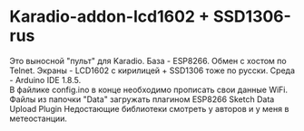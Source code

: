 # Karadio-addon-lcd1602 + SSD1306-rus
Это выносной "пульт" для Karadio. База - ESP8266. Обмен с хостом по Telnet. Экраны - LCD1602 с кирилицей + SSD1306 тоже по русски. 
Среда - Arduino IDE 1.8.5.  
В файлике config.ino в конце необходимо прописать свои данные WiFi.  
Файлы из папочки "Data" загружать плагином ESP8266 Sketch Data Upload Plugin
Недостающие библиотеки смотреть у авторов и у меня в метеостанции.
